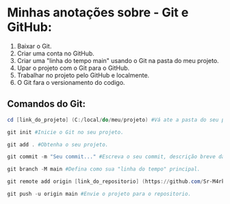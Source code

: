 # Minhas anotações sobre - Git e GitHub: #

1. Baixar o Git.
2. Criar uma conta no GitHub.
3. Criar uma "linha do tempo main" usando o Git na pasta do meu projeto.
4. Upar o projeto com o Git para o GitHub.
5. Trabalhar no projeto pelo GitHub e localmente.
6. O Git fara o versionamento do codigo.


## Comandos do Git: 

```powershell
cd [link_do_projeto] (C:/local/do/meu/projeto) #Vá ate a pasta do seu projeto!

git init #Inicie o Git no seu projeto.

git add . #Obtenha o seu projeto.

git commit -m "Seu commit..." #Escreva o seu commit, descrição breve da sua modificação.

git branch -M main #Defina como sua "linha do tempo" principal.

git remote add origin [link_do_repositorio] (https://github.com/Sr-M4rkoz/projeto) #Defina a origem para onde seu projeto vai ser mandado. (seu repositorio no Github)

git push -u origin main #Envie o projeto para o repositorio.
```